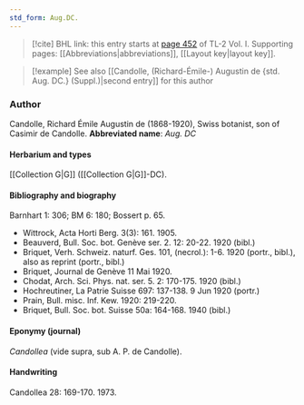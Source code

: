 ```yaml
---
std_form: Aug.DC.
---
```


> [!cite] BHL link: this entry starts at [page 452](https://www.biodiversitylibrary.org/page/33120583) of TL-2 Vol. I.
> Supporting pages: [[Abbreviations|abbreviations]], [[Layout key|layout key]].

> [!example] See also [[Candolle, (Richard-Émile-) Augustin de {std. Aug. DC.} (Suppl.)|second entry]] for this author

### Author

Candolle, Richard Émile Augustin de (1868-1920), Swiss botanist, son of Casimir de Candolle. 
**Abbreviated name**: *Aug. DC*

#### Herbarium and types

[[Collection G|G]] ([[Collection G|G]]-DC).

#### Bibliography and biography

Barnhart 1: 306; BM 6: 180; Bossert p. 65.
- Wittrock, Acta Horti Berg. 3(3): 161. 1905.
- Beauverd, Bull. Soc. bot. Genève ser. 2. 12: 20-22. 1920 (bibl.)
- Briquet, Verh. Schweiz. naturf. Ges. 101, (necrol.): 1-6. 1920 (portr., bibl.), also as reprint (portr., bibl.)
- Briquet, Journal de Genève 11 Mai 1920.
- Chodat, Arch. Sci. Phys. nat. ser. 5. 2: 170-175. 1920 (bibl.)
- Hochreutiner, La Patrie Suisse 697: 137-138. 9 Jun 1920 (portr.)
- Prain, Bull. misc. Inf. Kew. 1920: 219-220.
- Briquet, Bull. Soc. bot. Suisse 50a: 164-168. 1940 (bibl.)

#### Eponymy (journal)

*Candollea* (vide supra, sub A. P. de Candolle).

#### Handwriting

Candollea 28: 169-170. 1973.

